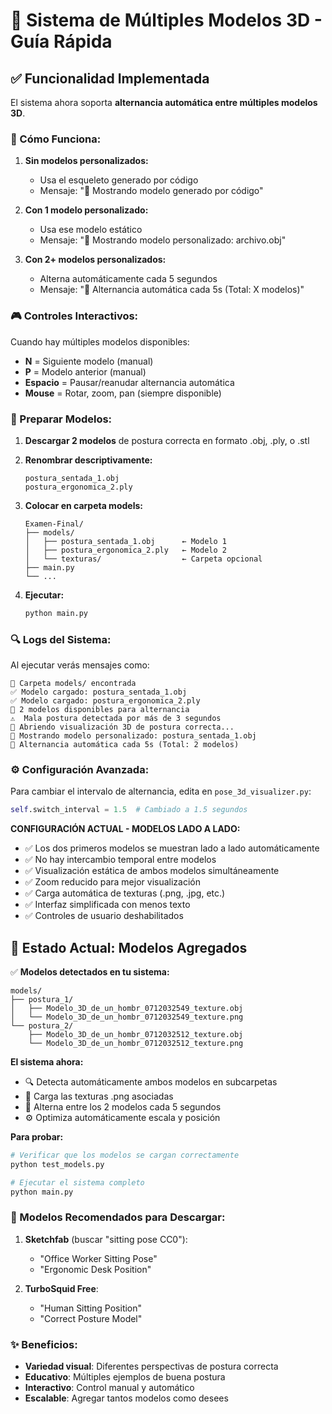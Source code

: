 # 🎯 Sistema de Múltiples Modelos 3D - Guía Rápida

## ✅ Funcionalidad Implementada

El sistema ahora soporta **alternancia automática entre múltiples modelos 3D**.

### 🔄 Cómo Funciona:

1. **Sin modelos personalizados:**
   - Usa el esqueleto generado por código
   - Mensaje: "🎯 Mostrando modelo generado por código"

2. **Con 1 modelo personalizado:**
   - Usa ese modelo estático
   - Mensaje: "🎯 Mostrando modelo personalizado: archivo.obj"

3. **Con 2+ modelos personalizados:**
   - Alterna automáticamente cada 5 segundos
   - Mensaje: "🔄 Alternancia automática cada 5s (Total: X modelos)"

### 🎮 Controles Interactivos:

Cuando hay múltiples modelos disponibles:

- **N** = Siguiente modelo (manual)
- **P** = Modelo anterior (manual)  
- **Espacio** = Pausar/reanudar alternancia automática
- **Mouse** = Rotar, zoom, pan (siempre disponible)

### 📁 Preparar Modelos:

1. **Descargar 2 modelos** de postura correcta en formato .obj, .ply, o .stl

2. **Renombrar descriptivamente:**
   ```
   postura_sentada_1.obj
   postura_ergonomica_2.ply
   ```

3. **Colocar en carpeta models:**
   ```
   Examen-Final/
   ├── models/
   │   ├── postura_sentada_1.obj      ← Modelo 1
   │   ├── postura_ergonomica_2.ply   ← Modelo 2
   │   └── texturas/                  ← Carpeta opcional
   ├── main.py
   └── ...
   ```

4. **Ejecutar:**
   ```bash
   python main.py
   ```

### 🔍 Logs del Sistema:

Al ejecutar verás mensajes como:
```
📁 Carpeta models/ encontrada
✅ Modelo cargado: postura_sentada_1.obj
✅ Modelo cargado: postura_ergonomica_2.ply
🎯 2 modelos disponibles para alternancia
⚠️  Mala postura detectada por más de 3 segundos
🔄 Abriendo visualización 3D de postura correcta...
🎯 Mostrando modelo personalizado: postura_sentada_1.obj
🔄 Alternancia automática cada 5s (Total: 2 modelos)
```

### ⚙️ Configuración Avanzada:

Para cambiar el intervalo de alternancia, edita en `pose_3d_visualizer.py`:
```python
self.switch_interval = 1.5  # Cambiado a 1.5 segundos
```

**CONFIGURACIÓN ACTUAL - MODELOS LADO A LADO:**
- ✅ Los dos primeros modelos se muestran lado a lado automáticamente
- ✅ No hay intercambio temporal entre modelos
- ✅ Visualización estática de ambos modelos simultáneamente
- ✅ Zoom reducido para mejor visualización
- ✅ Carga automática de texturas (.png, .jpg, etc.)
- ✅ Interfaz simplificada con menos texto
- ✅ Controles de usuario deshabilitados

## 🎯 Estado Actual: Modelos Agregados

✅ **Modelos detectados en tu sistema:**

```
models/
├── postura_1/
│   ├── Modelo_3D_de_un_hombr_0712032549_texture.obj
│   └── Modelo_3D_de_un_hombr_0712032549_texture.png
└── postura_2/
    ├── Modelo_3D_de_un_hombr_0712032512_texture.obj
    └── Modelo_3D_de_un_hombr_0712032512_texture.png
```

**El sistema ahora:**
- 🔍 Detecta automáticamente ambos modelos en subcarpetas
- 🎨 Carga las texturas .png asociadas
- 🔄 Alterna entre los 2 modelos cada 5 segundos
- ⚙️ Optimiza automáticamente escala y posición

**Para probar:**
```bash
# Verificar que los modelos se cargan correctamente
python test_models.py

# Ejecutar el sistema completo
python main.py
```

### 🎁 Modelos Recomendados para Descargar:

1. **Sketchfab** (buscar "sitting pose CC0"):
   - "Office Worker Sitting Pose"
   - "Ergonomic Desk Position"

2. **TurboSquid Free**:
   - "Human Sitting Position"
   - "Correct Posture Model"

### ✨ Beneficios:

- **Variedad visual**: Diferentes perspectivas de postura correcta
- **Educativo**: Múltiples ejemplos de buena postura
- **Interactivo**: Control manual y automático
- **Escalable**: Agregar tantos modelos como desees

